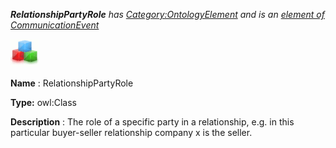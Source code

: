 ___RelationshipPartyRole__ 
 has
 [Category:OntologyElement](../../Category/OntologyElement "Category:OntologyElement") 
 and is an
 [element of](../../Property/ElementOf "Property:ElementOf") 
[CommunicationEvent](../../Submissions/CommunicationEvent "Submissions:CommunicationEvent")_




  





[![Class](../public/images/thumb/2/27/Class.gif/45px-Class.gif)](../../Image/Class.gif "Class")


__Name__ 
 : RelationshipPartyRole
 



__Type:__ 
 owl:Class
 



__Description__ 
 : The role of a specific party in a relationship, e.g. in this particular buyer-seller relationship company x is the seller.